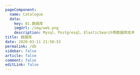 ```yaml
---
pageComponent: 
  name: Catalogue
  data: 
    key: 01.数据库
    imgUrl: /img/web.png
    description: Mysql、Postgresql、ElasticSearch等数据库技术
title: 数据库
date: 2020-03-11 21:50:53
permalink: /db
sidebar: false
article: false
comment: false
editLink: false
---
```


